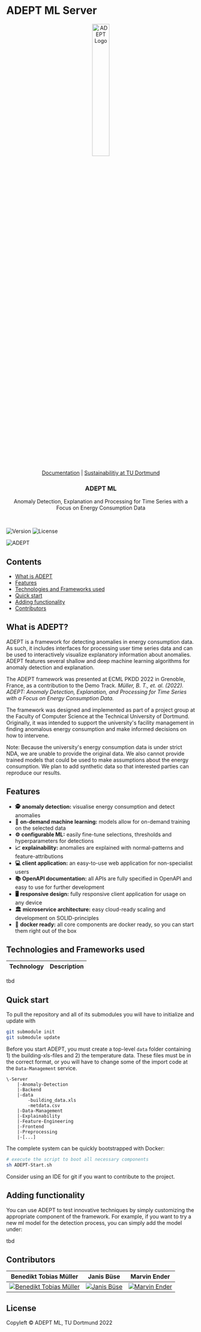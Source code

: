 # ADEPT ML Server

<p align="center">
  <picture>
    <source media="(prefers-color-scheme: dark)"  srcset="https://user-images.githubusercontent.com/61744142/188621995-1d5aab71-9646-49dd-9187-760c79c2941f.png">
    <source media="(prefers-color-scheme: light)" srcset="https://user-images.githubusercontent.com/61744142/188621988-a3d82a34-c2b3-4084-bae9-6b35fdf8ba9b.png">
    <img alt="ADEPT Logo" width="30%" src="https://user-images.githubusercontent.com/61744142/188621988-a3d82a34-c2b3-4084-bae9-6b35fdf8ba9b.png">
  </picture>    
</p>

<p align="center">
  <a href="#contents">Documentation</a> |
  <a href="https://www.tu-dortmund.de/en/university/sustainabilitiy/">Sustainabilitiy at TU Dortmund</a>
</p>

<h3 align="center">
  ADEPT ML
</h3>

<p align="center">
  Anomaly Detection, Explanation and Processing for Time Series with a Focus on Energy Consumption Data
</p>

<br/>

![Version](https://img.shields.io/github/v/release/ADEPT-ML/Server?color=green&include_prereleases)
![License](https://img.shields.io/github/license/adept-ml/server)
<br/>

![ADEPT](https://user-images.githubusercontent.com/61744142/201544395-ff21af09-a4c1-4afa-bf0f-b3477fb9904d.png)

<!-- START TABLE OF CONTENT -->
## Contents

- [What is ADEPT](#What-is-ADEPT)
- [Features](#features)
- [Technologies and Frameworks used](#technologies-and-frameworks-used)
- [Quick start](#quick-start)
- [Adding functionality](#adding-functionality)
- [Contributors](#contributors)

<!-- END TABLE OF CONTENT -->

## What is ADEPT?

ADEPT is a framework for detecting anomalies in energy consumption data. As such, it includes interfaces for 
processing user time series data and can be used to interactively visualize explanatory information about anomalies. 
ADEPT features several shallow and deep machine learning algorithms for anomaly detection and explanation.

The ADEPT framework was presented at ECML PKDD 2022 in Grenoble, France, as a contribution to the Demo Track.
_Müller, B. T., et. al. (2022). ADEPT: Anomaly Detection, Explanation, and
Processing for Time Series with a Focus on Energy Consumption Data._

The framework was designed and implemented as part of a project group at the Faculty of Computer Science at the 
Technical University of Dortmund. Originally, it was intended to support the university's facility management in 
finding anomalous energy consumption and make informed decisions on how to intervene.

Note: Because the university's energy consumption data is under strict NDA, we are unable to provide the original data.
We also cannot provide trained models that could be used to make assumptions about the energy consumption.
We plan to add synthetic data so that interested parties can reproduce our results.

## Features

- __🕵️__ __anomaly detection:__ visualise energy consumption and detect anomalies
- __🤖__ __on-demand machine learning:__ models allow for on-demand training on the selected data
- __⚙️__ __configurable ML:__ easily fine-tune selections, thresholds and hyperparameters for detections
- __📈__ __explainability:__ anomalies are explained with normal-patterns and feature-attributions
- __💻__ __client application:__ an easy-to-use web application for non-specialist users
- __📚__ __OpenAPI documentation:__ all APIs are fully specified in OpenAPI and easy to use for further development
- __🖥️__ __responsive design:__ fully responsive client application for usage on any device
- __🏛️__ __microservice architecture:__ easy cloud-ready scaling and development on SOLID-principles
- __🐳__ __docker ready:__ all core components are docker ready, so you can start them right out of the box

## Technologies and Frameworks used

|Technology|Description|
|----------|-------------|
tbd

## Quick start

To pull the repository and all of its submodules you will have to initialize and update with 
```sh
git submodule init
git submodule update
```
Before you start ADEPT, you must create a top-level `data` folder containing 1) the building-xls-files and 2) the 
temperature data. These files must be in the correct format, or you will have to change some of the import code at 
the `Data-Management` service. 

```
\-Server
    |-Anomaly-Detection
    |-Backend
    |-data
        -building_data.xls
        -metdata.csv
    |-Data-Management
    |-Explainability   
    |-Feature-Engineering
    |-Frontend
    |-Preprocessing
    |-[...]
```

The complete system can be quickly bootstrapped with Docker:
```sh
# execute the script to boot all necessary components
sh ADEPT-Start.sh
```

Consider using an IDE for git if you want to contribute to the project.

## Adding functionality

You can use ADEPT to test innovative techniques by simply customizing the appropriate component of the framework.
For example, if you want to try a new ml model for the detection process, you can simply add the model under:

tbd

## Contributors

|**Benedikt Tobias Müller**|**Janis Büse**|**Marvin Ender**|
|:---:|:---:|:---:|
|[![Benedikt Tobias Müller](https://avatars.githubusercontent.com/u/61744142?v=4&s=128)](https://github.com/BenediktTobias) | [![Janis Büse](https://avatars.githubusercontent.com/u/47151705?v=4&s=128)](https://github.com/jbuese) | [![Marvin Ender](https://user-images.githubusercontent.com/47151705/204150923-50a2dc21-f995-4b13-8733-6ae33df84cb8.jpg)](https://github.com/mrvnndr) 

<!-- replace with 
<a href="https://github.com/adept-ml/server/graphs/contributors">
  <img src="https://contrib.rocks/image?repo=adept-ml/server" />
</a>
-->

## License

Copyleft © ADEPT ML, TU Dortmund 2022
